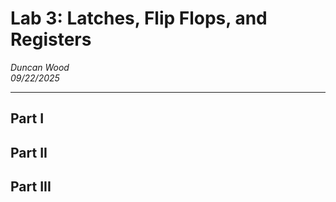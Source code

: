# Lab 3: Latches, Flip Flops, and Registers
*Duncan Wood* <br>
*09/22/2025*

---

## Part I



## Part II



## Part III
